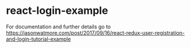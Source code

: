 # react-login-example



For documentation and further details go to https://jasonwatmore.com/post/2017/09/16/react-redux-user-registration-and-login-tutorial-example
